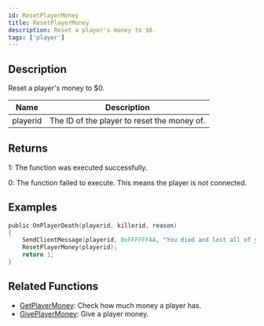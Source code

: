 ```yaml
---
id: ResetPlayerMoney
title: ResetPlayerMoney
description: Reset a player's money to $0.
tags: ['player']
---
```


## Description

Reset a player's money to $0.


| Name | Description |
|------|-------------|
|playerid | The ID of the player to reset the money of.|


## Returns

 1: The function was executed successfully. 

 0: The function failed to execute. This means the player is not connected.


## Examples


```c
public OnPlayerDeath(playerid, killerid, reason)
{
    SendClientMessage(playerid, 0xFFFFFFAA, "You died and lost all of your cash!");
    ResetPlayerMoney(playerid);
    return 1;
}
```


## Related Functions


-  [GetPlayerMoney](../functions/GetPlayerMoney.md): Check how much money a player has.
-  [GivePlayerMoney](../functions/GivePlayerMoney.md): Give a player money.